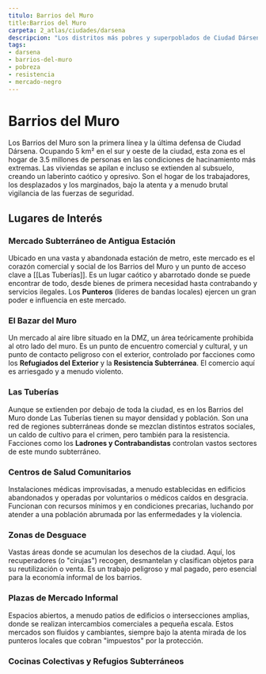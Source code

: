 ```yaml
---
titulo: Barrios del Muro
title:Barrios del Muro
carpeta: 2_atlas/ciudades/darsena
descripcion: "Los distritos más pobres y superpoblados de Ciudad Dársena, un hervidero de descontento, crimen y resistencia que se agolpa contra las murallas."
tags:
- darsena
- barrios-del-muro
- pobreza
- resistencia
- mercado-negro
---
```


# Barrios del Muro

Los Barrios del Muro son la primera línea y la última defensa de Ciudad Dársena. Ocupando 5 km² en el sur y oeste de la ciudad, esta zona es el hogar de 3.5 millones de personas en las condiciones de hacinamiento más extremas. Las viviendas se apilan e incluso se extienden al subsuelo, creando un laberinto caótico y opresivo. Son el hogar de los trabajadores, los desplazados y los marginados, bajo la atenta y a menudo brutal vigilancia de las fuerzas de seguridad.

## Lugares de Interés

### **Mercado Subterráneo de Antigua Estación**
Ubicado en una vasta y abandonada estación de metro, este mercado es el corazón comercial y social de los Barrios del Muro y un punto de acceso clave a [[Las Tuberías]]. Es un lugar caótico y abarrotado donde se puede encontrar de todo, desde bienes de primera necesidad hasta contrabando y servicios ilegales. Los **Punteros** (líderes de bandas locales) ejercen un gran poder e influencia en este mercado.

### **El Bazar del Muro**
Un mercado al aire libre situado en la DMZ, un área teóricamente prohibida al otro lado del muro. Es un punto de encuentro comercial y cultural, y un punto de contacto peligroso con el exterior, controlado por facciones como los **Refugiados del Exterior** y la **Resistencia Subterránea**. El comercio aquí es arriesgado y a menudo violento.

### **Las Tuberías**
Aunque se extienden por debajo de toda la ciudad, es en los Barrios del Muro donde Las Tuberías tienen su mayor densidad y población. Son una red de regiones subterráneas donde se mezclan distintos estratos sociales, un caldo de cultivo para el crimen, pero también para la resistencia. Facciones como los **Ladrones y Contrabandistas** controlan vastos sectores de este mundo subterráneo.

### **Centros de Salud Comunitarios**
Instalaciones médicas improvisadas, a menudo establecidas en edificios abandonados y operadas por voluntarios o médicos caídos en desgracia. Funcionan con recursos mínimos y en condiciones precarias, luchando por atender a una población abrumada por las enfermedades y la violencia.

### **Zonas de Desguace**
Vastas áreas donde se acumulan los desechos de la ciudad. Aquí, los recuperadores (o "cirujas") recogen, desmantelan y clasifican objetos para su reutilización o venta. Es un trabajo peligroso y mal pagado, pero esencial para la economía informal de los barrios.

### **Plazas de Mercado Informal**
Espacios abiertos, a menudo patios de edificios o intersecciones amplias, donde se realizan intercambios comerciales a pequeña escala. Estos mercados son fluidos y cambiantes, siempre bajo la atenta mirada de los punteros locales que cobran "impuestos" por la protección.

### **Cocinas Colectivas y Refugios Subterráneos**
